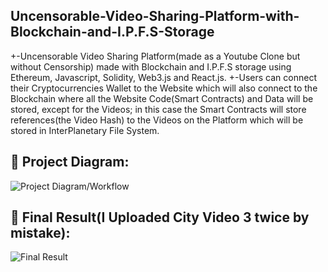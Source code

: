 ## Uncensorable-Video-Sharing-Platform-with-Blockchain-and-I.P.F.S-Storage

+-Uncensorable Video Sharing Platform(made as a Youtube Clone but without Censorship) made with Blockchain and I.P.F.S storage using Ethereum, Javascript, Solidity, Web3.js and React.js.
+-Users can connect their Cryptocurrencies Wallet to the Website which will also connect to the Blockchain where all the Website Code(Smart Contracts) and Data will be stored, except for the Videos; in this case the Smart Contracts will store references(the Video Hash) to the Videos on the Platform which will be stored in InterPlanetary File System.

## 🔧 Project Diagram:
![Project Diagram/Workflow](https://i.gyazo.com/827138d2e256cffbe00e34a15afa39e2.png)

## 🔧 Final Result(I Uploaded City Video 3 twice by mistake):
![Final Result]()

